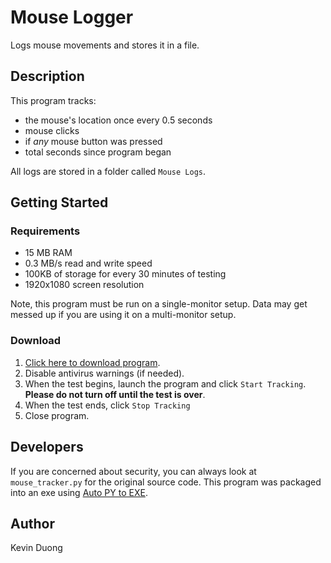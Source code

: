 # Mouse Logger
Logs mouse movements and stores it in a file.

## Description
This program tracks:
- the mouse's location once every 0.5 seconds
- mouse clicks
- if *any* mouse button was pressed
- total seconds since program began

All logs are stored in a folder called `Mouse Logs`.

## Getting Started
### Requirements
- 15 MB RAM
- 0.3 MB/s read and write speed
- 100KB of storage for every 30 minutes of testing
- 1920x1080 screen resolution

Note, this program must be run on a single-monitor setup. Data may get messed up if you are using it on a multi-monitor setup.

### Download
1. [Click here to download program](https://github.com/EthicallyPython/Mouse-Logger/raw/main/mouse_tracker.exe).
2. Disable antivirus warnings (if needed).
3. When the test begins, launch the program and click `Start Tracking`. **Please do not turn off until the test is over**.
5. When the test ends, click `Stop Tracking`
6. Close program.

## Developers
If you are concerned about security, you can always look at `mouse_tracker.py` for the original source code. This program was packaged into an exe using [Auto PY to EXE](https://github.com/brentvollebregt/auto-py-to-exe).

## Author
Kevin Duong
